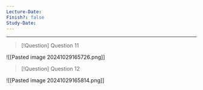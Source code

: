 ```yaml
---
Lecture-Date: 
Finish?: false
Study-Date:
---
```

---
>[!Question] Question 11 
>

![[Pasted image 20241029165726.png]]


>[!Question] Question 12

![[Pasted image 20241029165814.png]]


